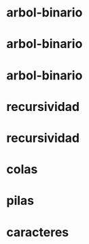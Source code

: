 # arbol-binario
# arbol-binario
# arbol-binario
# recursividad
# recursividad
# colas
# pilas
# caracteres
